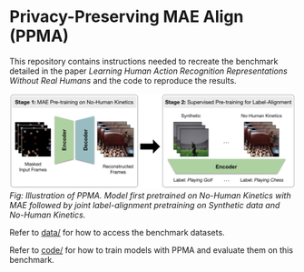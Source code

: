# Privacy-Preserving MAE Align (PPMA)
This repository contains instructions needed to recreate the benchmark detailed in the paper _Learning Human Action Recognition Representations Without Real Humans_ and the code to reproduce the results.

![sds](.github/mae_align_fig.png "Main Figure")
*Fig: Illustration of PPMA. Model first pretrained on  No-Human Kinetics with MAE followed by joint label-alignment pretraining on Synthetic data and No-Human Kinetics.*



Refer to <a href="data/">data/</a> for how to access the benchmark datasets.

Refer to <a href="code/">code/</a> for how to train models with PPMA and evaluate them on this benchmark.
